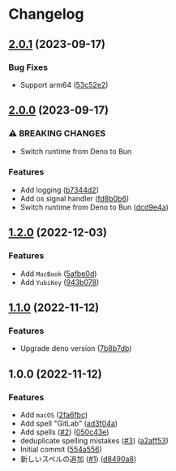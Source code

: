# Changelog

## [2.0.1](https://github.com/shun-shobon/fix-missspell/compare/2.0.0...2.0.1) (2023-09-17)


### Bug Fixes

* Support arm64 ([53c52e2](https://github.com/shun-shobon/fix-missspell/commit/53c52e266065deee0706cc571054e2fe53664173))

## [2.0.0](https://github.com/shun-shobon/fix-missspell/compare/1.2.0...2.0.0) (2023-09-17)


### ⚠ BREAKING CHANGES

* Switch runtime from Deno to Bun

### Features

* Add logging ([b7344d2](https://github.com/shun-shobon/fix-missspell/commit/b7344d2e20dbadb31d25e0fb529aafa50dc30a15))
* Add os signal handler ([fd8b0b6](https://github.com/shun-shobon/fix-missspell/commit/fd8b0b670587fe92621e54ef6ecc5c674c5f1aa9))
* Switch runtime from Deno to Bun ([dcd9e4a](https://github.com/shun-shobon/fix-missspell/commit/dcd9e4a8844dc7a86c7459f49aeab99564edb945))

## [1.2.0](https://github.com/shun-shobon/fix-missspell/compare/1.1.0...1.2.0) (2022-12-03)


### Features

* Add `MacBook` ([5afbe0d](https://github.com/shun-shobon/fix-missspell/commit/5afbe0da080714bff5fc5157eba1701a41439536))
* Add `YubiKey` ([943b078](https://github.com/shun-shobon/fix-missspell/commit/943b07847609b7829cbacbcac59d36694e1e67ab))

## [1.1.0](https://github.com/shun-shobon/fix-missspell/compare/1.0.0...1.1.0) (2022-11-12)


### Features

* Upgrade deno version ([7b8b7db](https://github.com/shun-shobon/fix-missspell/commit/7b8b7db71f233ca30a954142e24cc5eda59b1b0b))

## 1.0.0 (2022-11-12)


### Features

* Add `macOS` ([2fa6fbc](https://github.com/shun-shobon/fix-missspell/commit/2fa6fbc57508ef2007ace6f46df5894d9da0cbbf))
* Add spell "GitLab" ([ad3f04a](https://github.com/shun-shobon/fix-missspell/commit/ad3f04a911f2f49b2b6408053ca08e1a9bd19143))
* Add spells ([#2](https://github.com/shun-shobon/fix-missspell/issues/2)) ([050c43e](https://github.com/shun-shobon/fix-missspell/commit/050c43e725fec2b7b1497a99b08e3d365e7d57cb))
* deduplicate spelling mistakes ([#3](https://github.com/shun-shobon/fix-missspell/issues/3)) ([a2aff53](https://github.com/shun-shobon/fix-missspell/commit/a2aff53ffbd72250c2a0f77fccde172e9e178f08))
* Initial commit ([554a556](https://github.com/shun-shobon/fix-missspell/commit/554a556727b87605ed43f875648cc244f4b77103))
* 新しいスペルの追加 ([#1](https://github.com/shun-shobon/fix-missspell/issues/1)) ([d8490a8](https://github.com/shun-shobon/fix-missspell/commit/d8490a86b86a684091aec0a8ba9b844246887d0c))
